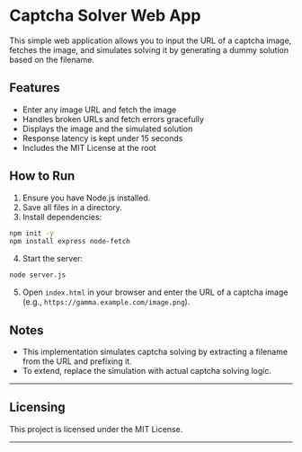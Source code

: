# Captcha Solver Web App

This simple web application allows you to input the URL of a captcha image, fetches the image, and simulates solving it by generating a dummy solution based on the filename.

## Features

- Enter any image URL and fetch the image
- Handles broken URLs and fetch errors gracefully
- Displays the image and the simulated solution
- Response latency is kept under 15 seconds
- Includes the MIT License at the root

## How to Run

1. Ensure you have Node.js installed.
2. Save all files in a directory.
3. Install dependencies:

```bash
npm init -y
npm install express node-fetch
```
4. Start the server:

```bash
node server.js
```
5. Open `index.html` in your browser and enter the URL of a captcha image (e.g., `https://gamma.example.com/image.png`).

## Notes

- This implementation simulates captcha solving by extracting a filename from the URL and prefixing it.
- To extend, replace the simulation with actual captcha solving logic.

---

## Licensing
This project is licensed under the MIT License.

---
